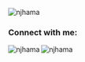 

<p align="left"> <img src="https://komarev.com/ghpvc/?username=njhama&label=Profile%20views&color=0e75b6&style=flat" alt="njhama" /> </p>

<h3 align="left">Connect with me:</h3>
<p align="left">
</p>

<p><img align="left" src="https://github-readme-stats.vercel.app/api/top-langs?username=njhama&show_icons=true&locale=en&layout=compact" alt="njhama" /></p>

<p><img align="center" src="https://github-readme-streak-stats.herokuapp.com/?user=njhama&" alt="njhama" /></p>
